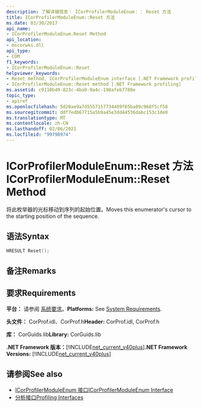 ```yaml
---
description: 了解详细信息： ICorProfilerModuleEnum：： Reset 方法
title: ICorProfilerModuleEnum::Reset 方法
ms.date: 03/30/2017
api_name:
- ICorProfilerModuleEnum.Reset Method
api_location:
- mscorwks.dll
api_type:
- COM
f1_keywords:
- ICorProfilerModuleEnum::Reset
helpviewer_keywords:
- Reset method, ICorProfilerModuleEnum interface [.NET Framework profiling]
- ICorProfilerModuleEnum::Reset method [.NET Framework profiling]
ms.assetid: c9110b49-823c-4ba9-9a4c-198afeb7780e
topic_type:
- apiref
ms.openlocfilehash: 5d20ae9a7d5557157734409f65ba89c968f5cf58
ms.sourcegitcommit: ddf7edb67715a5b9a45e3dd44536dabc153c1de0
ms.translationtype: MT
ms.contentlocale: zh-CN
ms.lasthandoff: 02/06/2021
ms.locfileid: "99798974"
---
```

# <a name="icorprofilermoduleenumreset-method"></a><span data-ttu-id="fab5e-103">ICorProfilerModuleEnum::Reset 方法</span><span class="sxs-lookup"><span data-stu-id="fab5e-103">ICorProfilerModuleEnum::Reset Method</span></span>

<span data-ttu-id="fab5e-104">将此枚举器的光标移动到序列的起始位置。</span><span class="sxs-lookup"><span data-stu-id="fab5e-104">Moves this enumerator's cursor to the starting position of the sequence.</span></span>  
  
## <a name="syntax"></a><span data-ttu-id="fab5e-105">语法</span><span class="sxs-lookup"><span data-stu-id="fab5e-105">Syntax</span></span>  
  
```cpp  
HRESULT Reset();  
```  
  
## <a name="remarks"></a><span data-ttu-id="fab5e-106">备注</span><span class="sxs-lookup"><span data-stu-id="fab5e-106">Remarks</span></span>  
  
## <a name="requirements"></a><span data-ttu-id="fab5e-107">要求</span><span class="sxs-lookup"><span data-stu-id="fab5e-107">Requirements</span></span>  

 <span data-ttu-id="fab5e-108">**平台：** 请参阅 [系统要求](../../get-started/system-requirements.md)。</span><span class="sxs-lookup"><span data-stu-id="fab5e-108">**Platforms:** See [System Requirements](../../get-started/system-requirements.md).</span></span>  
  
 <span data-ttu-id="fab5e-109">**头文件：** CorProf.idl、CorProf.h</span><span class="sxs-lookup"><span data-stu-id="fab5e-109">**Header:** CorProf.idl, CorProf.h</span></span>  
  
 <span data-ttu-id="fab5e-110">**库：** CorGuids.lib</span><span class="sxs-lookup"><span data-stu-id="fab5e-110">**Library:** CorGuids.lib</span></span>  
  
 <span data-ttu-id="fab5e-111">**.NET Framework 版本：**[!INCLUDE[net_current_v40plus](../../../../includes/net-current-v40plus-md.md)]</span><span class="sxs-lookup"><span data-stu-id="fab5e-111">**.NET Framework Versions:** [!INCLUDE[net_current_v40plus](../../../../includes/net-current-v40plus-md.md)]</span></span>  
  
## <a name="see-also"></a><span data-ttu-id="fab5e-112">请参阅</span><span class="sxs-lookup"><span data-stu-id="fab5e-112">See also</span></span>

- [<span data-ttu-id="fab5e-113">ICorProfilerModuleEnum 接口</span><span class="sxs-lookup"><span data-stu-id="fab5e-113">ICorProfilerModuleEnum Interface</span></span>](icorprofilermoduleenum-interface.md)
- [<span data-ttu-id="fab5e-114">分析接口</span><span class="sxs-lookup"><span data-stu-id="fab5e-114">Profiling Interfaces</span></span>](profiling-interfaces.md)
